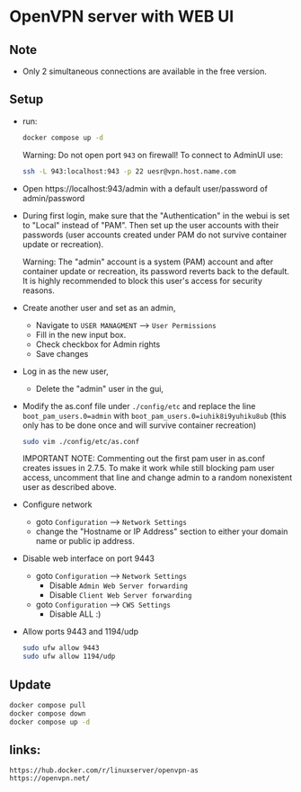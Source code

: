 # OpenVPN server with WEB UI

## Note
* Only 2 simultaneous connections are available in the free version.

## Setup
- run:
    ```bash
    docker compose up -d
    ```
    Warning: Do not open port `943` on firewall! To connect to AdminUI use:
    ```bash
    ssh -L 943:localhost:943 -p 22 uesr@vpn.host.name.com
    ```

- Open https://localhost:943/admin with a default user/password of admin/password
- During first login, make sure that the "Authentication" in the webui is set to "Local" instead of "PAM". Then set up the user accounts with their passwords (user accounts created under PAM do not survive container update or recreation).

    Warning: The "admin" account is a system (PAM) account and after container update or recreation, its password reverts back to the default. It is highly recommended to block this user's access for security reasons.

- Create another user and set as an admin,
    - Navigate to `USER MANAGMENT` --> `User Permissions`
    - Fill in the new input box.
    - Check checkbox for Admin rights
    - Save changes
- Log in as the new user,
    - Delete the "admin" user in the gui,
- Modify the as.conf file under `./config/etc` and replace the line `boot_pam_users.0=admin` with `boot_pam_users.0=iuhik8i9yuhiku8ub` (this only has to be done once and will survive container recreation)
    ```bash
    sudo vim ./config/etc/as.conf
    ```
    
    IMPORTANT NOTE: Commenting out the first pam user in as.conf creates issues in 2.7.5. To make it work while still blocking pam user access, uncomment that line and change admin to a random nonexistent user as described above.

- Configure network
    - goto `Configuration` --> `Network Settings`
    - change the "Hostname or IP Address" section to either your domain name or public ip address.

- Disable web interface on port 9443
    - goto `Configuration` --> `Network Settings`
        - Disable `Admin Web Server forwarding`
        - Disable `Client Web Server forwarding`
    - goto `Configuration` --> `CWS Settings`
        - Disable ALL :)

- Allow ports 9443 and 1194/udp
    ```bash
    sudo ufw allow 9443
    sudo ufw allow 1194/udp
    ```

## Update
```bash
docker compose pull
docker compose down
docker compose up -d
```

## links:
    https://hub.docker.com/r/linuxserver/openvpn-as
    https://openvpn.net/

